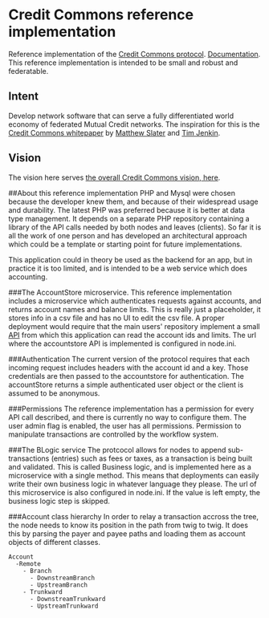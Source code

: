 # Credit Commons reference implementation

Reference implementation of the [Credit Commons protocol](https://gitlab.com/credit-commons-software-stack/cc-php-lib/-/blob/master/docs/credit-commons-openapi-3.0.yml). [Documentation](https://gitlab.com/credit-commons-software-stack/credit-commons-documentation). This reference implementation is intended to be small and robust and federatable.

## Intent
Develop network software that can serve a fully differentiated world economy of federated Mutual Credit networks.
The inspiration for this is the [Credit Commons whitepaper](http://www.creditcommons.net/) by [Matthew Slater](https://matslats.net/) and [Tim Jenkin](https://en.wikipedia.org/wiki/Tim_Jenkin).

## Vision
The vision here serves [the overall Credit Commons vision, here](https://gitlab.com/credit-commons-software-stack/credit-commons-org/blob/master/README.md).

##About this reference implementation
PHP and Mysql were chosen because the developer knew them, and because of their widespread usage and durability. The latest PHP was preferred because it is better at data type management. It depends on a separate PHP repository containing a library of the API calls needed by both nodes and leaves (clients). So far it is all the work of one person and has developed an architectural approach which could be a template or starting point for future implementations.

This application could in theory be used as the backend for an app, but in practice it is too limited, and is intended to be a web service which does accounting.

###The AccountStore microservice.
This reference implementation includes a microservice which authenticates requests against accounts, and returns account names and balance limits. This is really just a placeholder, it stores info in a csv file and has no UI to edit the csv file. A proper deployment would require that the main users' repository implement a small [API](https://gitlab.com/credit-commons-software-stack/cc-node/-/blob/master/AccountStore/accountstore.openapi.yml) from which this application can read the account ids and limits. The url where the accountstore API is implemented is configured in node.ini.

###Authentication
The current version of the protocol requires that each incoming request includes headers with the account id and a key. Those credentials are then passed to the accountstore for authentication. The accountStore returns a simple authenticated user object or the client is assumed to be anonymous.

###Permissions
The reference implementation has a permission for every API call described, and there is currently no way to configure them. The user admin flag is enabled, the user has all permissions. Permission to manipulate transactions are controlled by the workflow system.

###The BLogic service
The protcocol allows for nodes to append sub-transactions (entries) such as fees or taxes, as a transaction is being built and validated. This is called Business logic, and is implemented here as a microservice with a single method. This means that deployments can easily write their own business logic in whatever language they please. The url of this microservice is also configured in node.ini. If the value is left empty, the business logic step is skipped.

###Account class hierarchy
In order to relay a transaction accross the tree, the node needs to know its position in the path from twig to twig. It does this by parsing the payer and payee paths and loading them as account objects of different classes.

    Account
      -Remote
        - Branch
          - DownstreamBranch
          - UpstreamBranch
        - Trunkward
          - DownstreamTrunkward
          - UpstreamTrunkward
